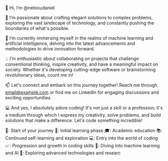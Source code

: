 👋 Hi, I’m @nebioudaniel

👀 I’m passionate about crafting elegant solutions to complex problems, exploring the vast landscape of technology, and constantly pushing the boundaries of what's possible.

🌱 I’m currently immersing myself in the realms of machine learning and artificial intelligence, delving into the latest advancements and methodologies to drive innovation forward.

💡 I’m enthusiastic about collaborating on projects that challenge conventional thinking, inspire creativity, and have a meaningful impact on society. Whether it's developing cutting-edge software or brainstorming revolutionary ideas, count me in!

📫 Let's connect and embark on this journey together! Reach me through email@example.com or find me on LinkedIn for engaging discussions and exciting opportunities.

💻 And yes, I absolutely adore coding! It's not just a skill or a profession; it's a medium through which I express my creativity, solve problems, and build solutions that make a difference. Let's code something incredible!
   
🚀: Start of your journey
🌱: Initial learning phase
🎓: Academic education
📚: Continued self-learning and exploration
💻: Entry into the world of coding
📈: Progression and growth in coding skills
🤖: Diving into machine learning and AI
🔬: Exploring advanced technologies and researc
